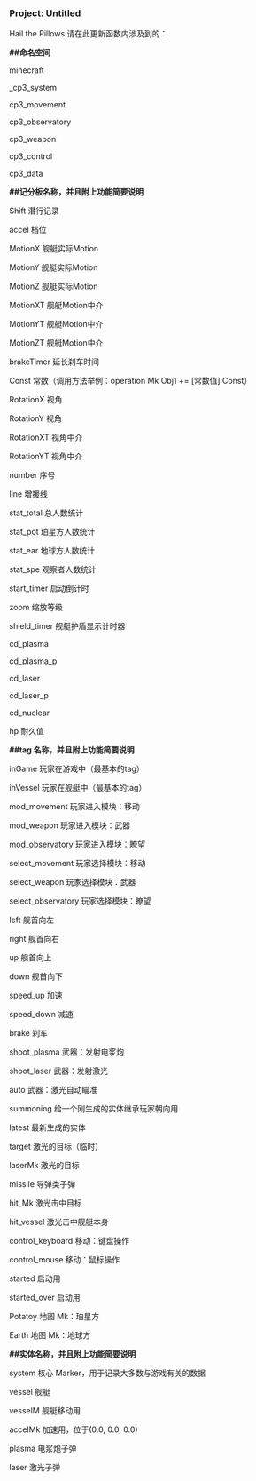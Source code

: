 ### Project: Untitled
Hail the Pillows
请在此更新函数内涉及到的：

**##命名空间**

minecraft

_cp3_system

cp3_movement

cp3_observatory

cp3_weapon

cp3_control

cp3_data


**##记分板名称，并且附上功能简要说明**

Shift 潜行记录

accel 档位

MotionX 舰艇实际Motion

MotionY 舰艇实际Motion

MotionZ 舰艇实际Motion

MotionXT 舰艇Motion中介

MotionYT 舰艇Motion中介

MotionZT 舰艇Motion中介

brakeTimer 延长刹车时间

Const 常数（调用方法举例：operation Mk Obj1 += [常数值] Const）

RotationX 视角

RotationY 视角

RotationXT 视角中介

RotationYT 视角中介

number 序号

line 增援线

stat_total 总人数统计

stat_pot 珀星方人数统计

stat_ear 地球方人数统计

stat_spe 观察者人数统计

start_timer 启动倒计时

zoom 缩放等级

shield_timer 舰艇护盾显示计时器

cd_plasma

cd_plasma_p

cd_laser

cd_laser_p

cd_nuclear

hp 耐久值


**##tag 名称，并且附上功能简要说明**

inGame 玩家在游戏中（最基本的tag）

inVessel 玩家在舰艇中（最基本的tag）

mod_movement 玩家进入模块：移动

mod_weapon 玩家进入模块：武器

mod_observatory 玩家进入模块：瞭望

select_movement 玩家选择模块：移动

select_weapon 玩家选择模块：武器

select_observatory 玩家选择模块：瞭望

left 舰首向左

right 舰首向右

up 舰首向上

down 舰首向下

speed_up 加速

speed_down 减速

brake 刹车

shoot_plasma 武器：发射电浆炮

shoot_laser 武器：发射激光

auto 武器：激光自动瞄准

summoning 给一个刚生成的实体继承玩家朝向用

latest 最新生成的实体

target 激光的目标（临时）

laserMk 激光的目标

missile 导弹类子弹

hit_Mk 激光击中目标

hit_vessel 激光击中舰艇本身

control_keyboard 移动：键盘操作

control_mouse 移动：鼠标操作

started 启动用

started_over 启动用

Potatoy 地图 Mk：珀星方

Earth 地图 Mk：地球方



**##实体名称，并且附上功能简要说明**

system 核心 Marker，用于记录大多数与游戏有关的数据

vessel 舰艇

vesselM 舰艇移动用

accelMk 加速用，位于(0.0, 0.0, 0.0)

plasma 电浆炮子弹

laser 激光子弹

